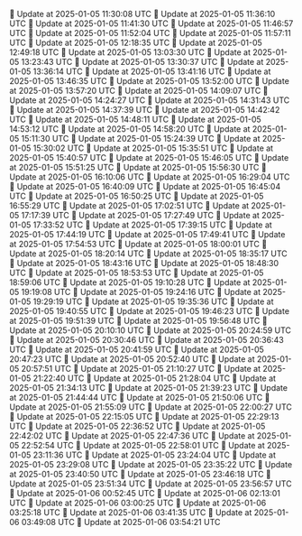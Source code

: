 🔄 Update at 2025-01-05 11:30:08 UTC
🔄 Update at 2025-01-05 11:36:10 UTC
🔄 Update at 2025-01-05 11:41:30 UTC
🔄 Update at 2025-01-05 11:46:57 UTC
🔄 Update at 2025-01-05 11:52:04 UTC
🔄 Update at 2025-01-05 11:57:11 UTC
🔄 Update at 2025-01-05 12:18:35 UTC
🔄 Update at 2025-01-05 12:49:18 UTC
🔄 Update at 2025-01-05 13:03:30 UTC
🔄 Update at 2025-01-05 13:23:43 UTC
🔄 Update at 2025-01-05 13:30:37 UTC
🔄 Update at 2025-01-05 13:36:14 UTC
🔄 Update at 2025-01-05 13:41:16 UTC
🔄 Update at 2025-01-05 13:46:35 UTC
🔄 Update at 2025-01-05 13:52:00 UTC
🔄 Update at 2025-01-05 13:57:20 UTC
🔄 Update at 2025-01-05 14:09:07 UTC
🔄 Update at 2025-01-05 14:24:27 UTC
🔄 Update at 2025-01-05 14:31:43 UTC
🔄 Update at 2025-01-05 14:37:39 UTC
🔄 Update at 2025-01-05 14:42:42 UTC
🔄 Update at 2025-01-05 14:48:11 UTC
🔄 Update at 2025-01-05 14:53:12 UTC
🔄 Update at 2025-01-05 14:58:20 UTC
🔄 Update at 2025-01-05 15:11:30 UTC
🔄 Update at 2025-01-05 15:24:39 UTC
🔄 Update at 2025-01-05 15:30:02 UTC
🔄 Update at 2025-01-05 15:35:51 UTC
🔄 Update at 2025-01-05 15:40:57 UTC
🔄 Update at 2025-01-05 15:46:05 UTC
🔄 Update at 2025-01-05 15:51:25 UTC
🔄 Update at 2025-01-05 15:56:30 UTC
🔄 Update at 2025-01-05 16:10:06 UTC
🔄 Update at 2025-01-05 16:29:04 UTC
🔄 Update at 2025-01-05 16:40:09 UTC
🔄 Update at 2025-01-05 16:45:04 UTC
🔄 Update at 2025-01-05 16:50:25 UTC
🔄 Update at 2025-01-05 16:55:29 UTC
🔄 Update at 2025-01-05 17:02:51 UTC
🔄 Update at 2025-01-05 17:17:39 UTC
🔄 Update at 2025-01-05 17:27:49 UTC
🔄 Update at 2025-01-05 17:33:52 UTC
🔄 Update at 2025-01-05 17:39:15 UTC
🔄 Update at 2025-01-05 17:44:19 UTC
🔄 Update at 2025-01-05 17:49:41 UTC
🔄 Update at 2025-01-05 17:54:53 UTC
🔄 Update at 2025-01-05 18:00:01 UTC
🔄 Update at 2025-01-05 18:20:14 UTC
🔄 Update at 2025-01-05 18:35:17 UTC
🔄 Update at 2025-01-05 18:43:16 UTC
🔄 Update at 2025-01-05 18:48:30 UTC
🔄 Update at 2025-01-05 18:53:53 UTC
🔄 Update at 2025-01-05 18:59:06 UTC
🔄 Update at 2025-01-05 19:10:28 UTC
🔄 Update at 2025-01-05 19:19:08 UTC
🔄 Update at 2025-01-05 19:24:16 UTC
🔄 Update at 2025-01-05 19:29:19 UTC
🔄 Update at 2025-01-05 19:35:36 UTC
🔄 Update at 2025-01-05 19:40:55 UTC
🔄 Update at 2025-01-05 19:46:23 UTC
🔄 Update at 2025-01-05 19:51:39 UTC
🔄 Update at 2025-01-05 19:56:48 UTC
🔄 Update at 2025-01-05 20:10:10 UTC
🔄 Update at 2025-01-05 20:24:59 UTC
🔄 Update at 2025-01-05 20:30:46 UTC
🔄 Update at 2025-01-05 20:36:43 UTC
🔄 Update at 2025-01-05 20:41:59 UTC
🔄 Update at 2025-01-05 20:47:23 UTC
🔄 Update at 2025-01-05 20:52:40 UTC
🔄 Update at 2025-01-05 20:57:51 UTC
🔄 Update at 2025-01-05 21:10:27 UTC
🔄 Update at 2025-01-05 21:22:40 UTC
🔄 Update at 2025-01-05 21:28:04 UTC
🔄 Update at 2025-01-05 21:34:13 UTC
🔄 Update at 2025-01-05 21:39:23 UTC
🔄 Update at 2025-01-05 21:44:44 UTC
🔄 Update at 2025-01-05 21:50:06 UTC
🔄 Update at 2025-01-05 21:55:09 UTC
🔄 Update at 2025-01-05 22:00:27 UTC
🔄 Update at 2025-01-05 22:15:05 UTC
🔄 Update at 2025-01-05 22:29:13 UTC
🔄 Update at 2025-01-05 22:36:52 UTC
🔄 Update at 2025-01-05 22:42:02 UTC
🔄 Update at 2025-01-05 22:47:36 UTC
🔄 Update at 2025-01-05 22:52:54 UTC
🔄 Update at 2025-01-05 22:58:01 UTC
🔄 Update at 2025-01-05 23:11:36 UTC
🔄 Update at 2025-01-05 23:24:04 UTC
🔄 Update at 2025-01-05 23:29:08 UTC
🔄 Update at 2025-01-05 23:35:22 UTC
🔄 Update at 2025-01-05 23:40:50 UTC
🔄 Update at 2025-01-05 23:46:18 UTC
🔄 Update at 2025-01-05 23:51:34 UTC
🔄 Update at 2025-01-05 23:56:57 UTC
🔄 Update at 2025-01-06 00:52:45 UTC
🔄 Update at 2025-01-06 02:13:01 UTC
🔄 Update at 2025-01-06 03:00:25 UTC
🔄 Update at 2025-01-06 03:25:18 UTC
🔄 Update at 2025-01-06 03:41:35 UTC
🔄 Update at 2025-01-06 03:49:08 UTC
🔄 Update at 2025-01-06 03:54:21 UTC
